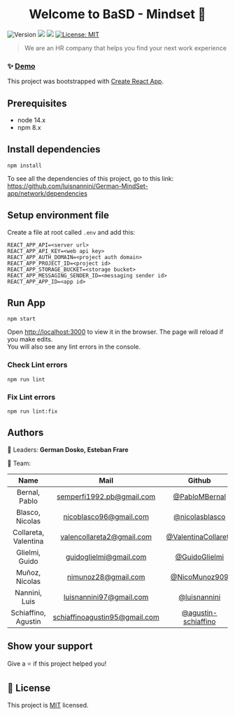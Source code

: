 <h1 align="center">Welcome to BaSD - Mindset  👋</h1>
<p>
  <img alt="Version" src="https://img.shields.io/badge/version-0.0.88-blue.svg?cacheSeconds=2592000" />
  <img src="https://img.shields.io/badge/node-14.x-blue.svg" />
  <img src="https://img.shields.io/badge/npm-8.x-blue.svg" />
  <a href="MIT" target="_blank">
    <img alt="License: MIT" src="https://img.shields.io/badge/License-MIT-yellow.svg" />
  </a>
</p>

> We are an HR company that helps you find your next work experience

### ✨ [Demo](https://mindset-luisnannini.vercel.app)

This project was bootstrapped with [Create React App](https://github.com/facebook/create-react-app).

## Prerequisites

- node 14.x
- npm 8.x

## Install dependencies

    npm install

To see all the dependencies of this project, go to this link: https://github.com/luisnannini/German-MindSet-app/network/dependencies

## Setup environment file
Create a file at root called `.env` and add this:

    REACT_APP_API=<server url>
    REACT_APP_API_KEY=<web api key>
    REACT_APP_AUTH_DOMAIN=<project auth domain>
    REACT_APP_PROJECT_ID=<project id>
    REACT_APP_STORAGE_BUCKET=<storage bucket>
    REACT_APP_MESSAGING_SENDER_ID=<messaging sender id>
    REACT_APP_APP_ID=<app id>

## Run App
    npm start

Open [http://localhost:3000](http://localhost:3000) to view it in the browser.
The page will reload if you make edits.\
You will also see any lint errors in the console.

### Check Lint errors
    npm run lint

### Fix Lint errors
    npm run lint:fix


## Authors

👤  Leaders: **German Dosko, Esteban Frare**

👤  Team:

|        Name            |              Mail               |                            Github                              |
| :--------------------: | :-----------------------------: | :------------------------------------------------------------: |
|  Bernal, Pablo         |  semperfi1992.pb@gmail.com      |  [@PabloMBernal](https://github.com/PabloMBernal)              |
|  Blasco, Nicolas       |  nicoblasco96@gmail.com         |  [@nicolasblasco](https://github.com/nicolasblasco)            |
|  Collareta, Valentina  |  valencollareta2@gmail.com      |  [@ValentinaCollareta](https://github.com/ValentinaCollareta)  |
|  Glielmi, Guido        |  guidoglielmi@gmail.com         |  [@GuidoGlielmi](https://github.com/GuidoGlielmi)              |
|  Muñoz, Nicolas        |  nimunoz28@gmail.com            |  [@NicoMunoz909](https://github.com/NicoMunoz909)              |
|  Nannini, Luis         |  luisnannini97@gmail.com        |  [@luisnannini](https://github.com/luisnannini)                |
|  Schiaffino, Agustin   |  schiaffinoagustin95@gmail.com  |  [@agustin-schiaffino](https://github.com/agustin-schiaffino)  |

## Show your support

Give a ⭐️ if this project helped you!

## 📝 License

This project is [MIT](MIT) licensed.
